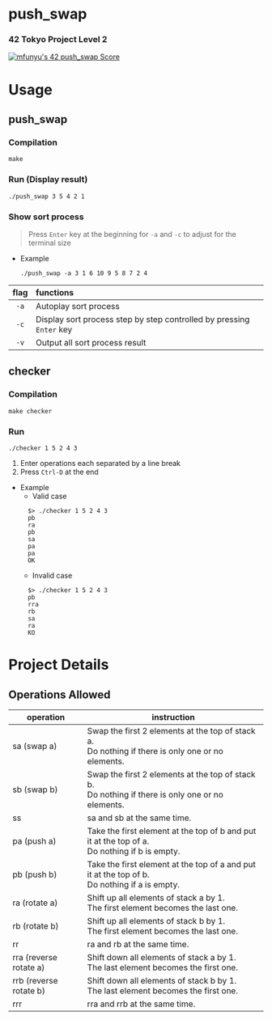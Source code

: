 # push_swap
### 42 Tokyo Project Level 2
[![mfunyu's 42 push_swap Score](https://badge42.vercel.app/api/v2/cl39q9bth003509lhnivqm9hg/project/2125515)](https://github.com/JaeSeoKim/badge42)
# Usage

## push_swap
### Compilation
```
make
```

### Run (Display result)
```
./push_swap 3 5 4 2 1
```
### Show sort process
> Press `Enter` key at the beginning for `-a` and `-c` to adjust for the terminal size
- Example
  ```
  ./push_swap -a 3 1 6 10 9 5 8 7 2 4
  ```

| flag  | functions | 
|  :---:    | :---      |
| `-a` | Autoplay sort process |
| `-c` | Display sort process step by step controlled by pressing `Enter` key |
| `-v` | Output all sort process result |


## checker
### Compilation
```
make checker
```

### Run
```
./checker 1 5 2 4 3
```
1. Enter operations each separated by a line break
3. Press `Ctrl-D` at the end
- Example
	- Valid case
  ```
	$> ./checker 1 5 2 4 3
	pb
	ra
	pb
	sa
	pa
	pa
	OK
	```
  - Invalid case
  ```
	$> ./checker 1 5 2 4 3
	pb 
	rra
	rb
	sa
	ra
	KO
	```


# Project Details

## Operations Allowed

| operation | instruction |
| -- | -- | 
| sa (swap a) | Swap the first 2 elements at the top of stack a.<br>Do nothing if there is only one or no elements. |
| sb (swap b) | Swap the first 2 elements at the top of stack b.<br>Do nothing if there is only one or no elements. |
| ss  | sa and sb at the same time. |
| pa (push a) | Take the first element at the top of b and put it at the top of a.<br>Do nothing if b is empty. |
| pb (push b) | Take the first element at the top of a and put it at the top of b.<br>Do nothing if a is empty. |
| ra (rotate a) | Shift up all elements of stack a by 1.<br>The first element becomes the last one. |
| rb (rotate b) | Shift up all elements of stack b by 1.<br>The first element becomes the last one. |
| rr  | ra and rb at the same time. |
| rra (reverse rotate a) | Shift down all elements of stack a by 1.<br>The last element becomes the first one. |
| rrb (reverse rotate b) | Shift down all elements of stack b by 1.<br>The last element becomes the first one. |
| rrr  | rra and rrb at the same time. |
